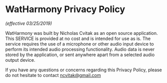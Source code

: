 # WatHarmony Privacy Policy
*(effective 03/25/2019)*

WatHarmony was built by Nicholas Cvitak as an open source application. This
SERVICE is provided at no cost and is intended for use as is. The service
requires the use of a microphone or other audio input device to perform its
intended audio processing functionality. Audio data is never stored by the
application, or sent anywhere apart from a selected audio output device.

If you have any questions or concerns regarding this Privacy Policy, please
do not hesitate to contact ncvitak@gmail.com
